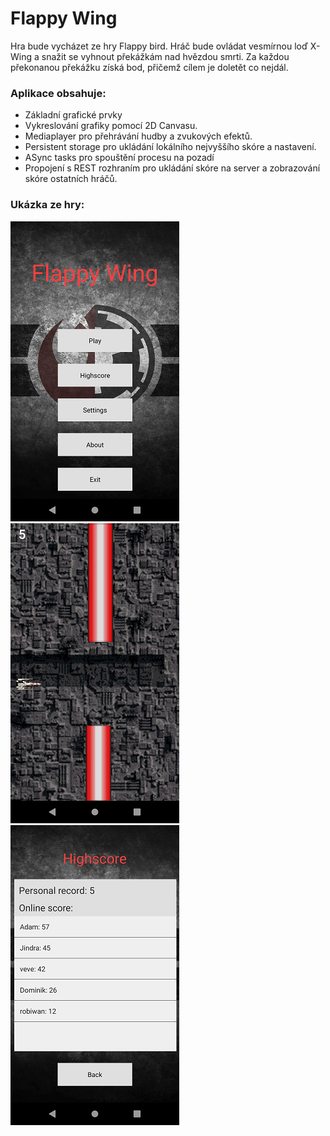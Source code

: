 # Flappy Wing

Hra bude vycházet ze hry Flappy bird. Hráč bude ovládat vesmírnou loď X-Wing a snažit se vyhnout překážkám nad hvězdou smrti. Za každou překonanou překážku získá bod, přičemž cílem je doletět co nejdál.

###  Aplikace obsahuje:
- Základní grafické prvky
- Vykreslování grafiky pomocí 2D Canvasu.
- Mediaplayer pro přehrávání hudby a zvukových efektů.
- Persistent storage pro ukládání lokálního nejvyššího skóre a nastavení.
- ASync tasks pro spouštění procesu na pozadí
- Propojení s REST rozhraním pro ukládání skóre na server a zobrazování skóre ostatních hráčů.

### Ukázka ze hry:
![](./pics/menu.png)
![](./pics/hra.png)
![](./pics/highscore.png)